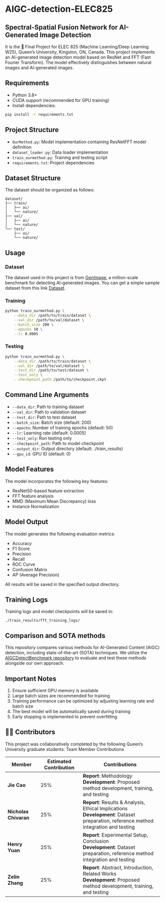 # AIGC-detection-ELEC825

## Spectral-Spatial Fusion Network for AI-Generated Image Detection

It is the 📘 Final Project for ELEC 825 (Machine Learning/Deep Learning W25), Queen’s University, Kingston, ON, Canada. This project implements an AI-generated image detection model based on ResNet and FFT (Fast Fourier Transform). The model effectively distinguishes between natural images and AI-generated images.

## Requirements

- Python 3.8+
- CUDA support (recommended for GPU training)
- Install dependencies:
```bash
pip install -r requirements.txt
```

## Project Structure

- `OurMethod.py`: Model implementation containing ResNetFFT model definition
- `dataset_loader.py`: Data loader implementation
- `train_ourmethod.py`: Training and testing script
- `requirements.txt`: Project dependencies

## Dataset Structure

The dataset should be organized as follows:
```
dataset/
├── train/
│   ├── ai/
│   └── nature/
├── val/
│   ├── ai/
│   └── nature/
└── test/
    ├── ai/
    └── nature/
```

## Usage

### Dataset
The dataset used in this project is from [GenImage](https://github.com/GenImage-Dataset/GenImage), a million-scale benchmark for detecting AI-generated images. You can get a simple sample dataset from this link [Dataset](https://queensuca-my.sharepoint.com/:u:/r/personal/23rh63_queensu_ca/Documents/dataset.tar.gz?csf=1&web=1&e=FeqVEx).


### Training
```bash
python train_ourmethod.py \
    --data_dir /path/to/train/dataset \
    --val_dir /path/to/val/dataset \
    --batch_size 200 \
    --epochs 10 \
    --lr 0.0005
```

### Testing

```bash
python train_ourmethod.py \
    --data_dir /path/to/train/dataset \
    --val_dir /path/to/val/dataset \
    --test_dir /path/to/test/dataset \
    --test_only \
    --checkpoint_path /path/to/checkpoint.ckpt
```

## Command Line Arguments

- `--data_dir`: Path to training dataset
- `--val_dir`: Path to validation dataset
- `--test_dir`: Path to test dataset
- `--batch_size`: Batch size (default: 200)
- `--epochs`: Number of training epochs (default: 50)
- `--lr`: Learning rate (default: 0.0005)
- `--test_only`: Run testing only
- `--checkpoint_path`: Path to model checkpoint
- `--output_dir`: Output directory (default: ./train_results)
- `--gpu_id`: GPU ID (default: 0)

## Model Features

The model incorporates the following key features:
- ResNet50-based feature extraction
- FFT feature analysis
- MMD (Maximum Mean Discrepancy) loss
- Instance Normalization

## Model Output

The model generates the following evaluation metrics:
- Accuracy
- F1 Score
- Precision
- Recall
- ROC Curve
- Confusion Matrix
- AP (Average Precision)

All results will be saved in the specified output directory.

## Training Logs

Training logs and model checkpoints will be saved in:
```
./train_results/fft_training_logs/
```
## Comparison and SOTA methods
This repository compares various methods for AI-Generated Content (AIGC) detection, including state-of-the-art (SOTA) techniques. We utilize the [AIGCDetectBenchmark repository](https://github.com/Ekko-zn/AIGCDetectBenchmark) to evaluate and test these methods alongside our own approach.

## Important Notes

1. Ensure sufficient GPU memory is available
2. Large batch sizes are recommended for training
3. Training performance can be optimized by adjusting learning rate and batch size
4. The best model will be automatically saved during training
5. Early stopping is implemented to prevent overfitting


## 👨‍💻 Contributors

This project was collaboratively completed by the following Queen’s University graduate students:
Team Member Contributions

| Member              | Estimated Contribution | Contributions                                                                                     |
|---------------------|-------------------------|----------------------------------------------------------------------------------------------------|
| **Jie Cao**         | 25%                     | **Report**: Methodology  <br> **Development**: Proposed method development, training, and testing |
| **Nicholas Chivaran** | 25%                   | **Report**: Results & Analysis, Ethical Implications  <br> **Development**: Dataset preparation, reference method integration and testing |
| **Henry Yuan**      | 25%                     | **Report**: Experimental Setup, Conclusion  <br> **Development**: Dataset preparation, reference method integration and testing |
| **Zelin Zhang**     | 25%                     | **Report**: Abstract, Introduction, Related Works  <br> **Development**: Proposed method development, training, and testing |
